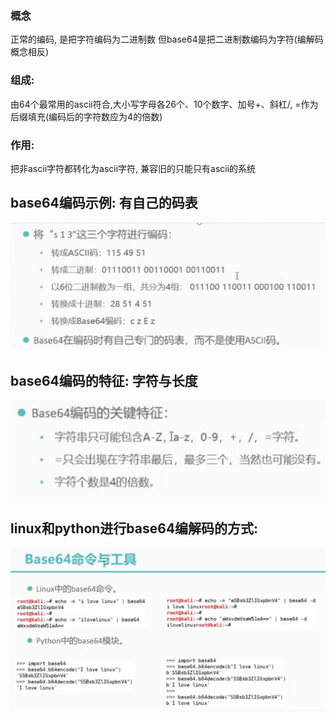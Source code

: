 ### 概念
正常的编码, 是把字符编码为二进制数
但base64是把二进制数编码为字符(编解码概念相反)

### 组成: 
由64个最常用的ascii符合,大小写字母各26个、10个数字、加号+、斜杠/, =作为后缀填充(编码后的字符数应为4的倍数)

### 作用: 
把非ascii字符都转化为ascii字符, 兼容旧的只能只有ascii的系统

## base64编码示例: 有自己的码表 
![base64编码示例](https://github.com/rao2701482/CTF-CRPYTO-PART/blob/main/%E5%9B%BE%E7%89%87%E8%B5%84%E6%96%99/base64%E7%BC%96%E7%A0%81%E7%A4%BA%E4%BE%8B.png)

## base64编码的特征: 字符与长度

![base64编码的特征](https://github.com/rao2701482/CTF-CRPYTO-PART/blob/main/%E5%9B%BE%E7%89%87%E8%B5%84%E6%96%99/base64%E5%85%B3%E9%94%AE%E7%89%B9%E5%BE%81.png)

## linux和python进行base64编解码的方式: 
![编码方式](https://github.com/rao2701482/CTF-CRPYTO-PART/blob/main/%E5%9B%BE%E7%89%87%E8%B5%84%E6%96%99/base64%E7%BC%96%E8%A7%A3%E7%A0%81.png)
